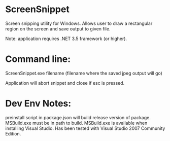 # ScreenSnippet
Screen snipping utility for Windows. Allows user to draw a rectangular region on the screen and save output to given file.

Note: application requires .NET 3.5 framework (or higher).

# Command line:
ScreenSnippet.exe filename
(filename where the saved jpeg output will go)

Application will abort snippet and close if esc is pressed.

# Dev Env Notes:
preinstall script in package.json will build release version of package.  MSBuild.exe must be in path to build.  MSBuild.exe is available when installing Visual Studio.  Has been tested with Visual Studio 2007 Community Edition.

